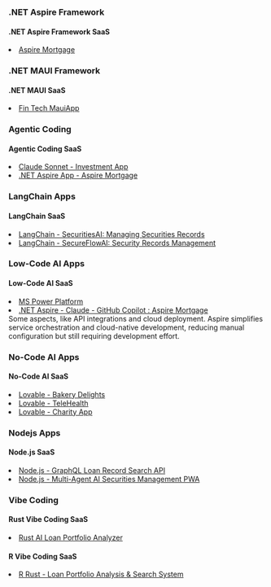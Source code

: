 
### .NET Aspire Framework
#### .NET Aspire Framework SaaS
<li><a href="https://github.com/spusgh/SaaS_Apps/tree/main/FinTech_.NETAspire">Aspire Mortgage</a></li>


### .NET MAUI Framework
#### .NET MAUI SaaS
 <li><a href="https://github.com/spusgh/SaaS_Apps/tree/main/FinTech_MauiApp">Fin Tech MauiApp</a></li>


### Agentic Coding
 #### Agentic Coding SaaS
 <li><a href="https://github.com/spusgh/SaaS_Apps/tree/main/AgenticCoding/Claude%20Sonnet">Claude Sonnet - Investment App</a></li>
 <li><a href="https://github.com/spusgh/SaaS_Apps/tree/main/FinTech_.NETAspire">.NET Aspire App - Aspire Mortgage</a></li>

### LangChain Apps
 #### LangChain SaaS
<li><a href="https://github.com/spusgh/SaaS_Apps/tree/main/LangChainApps/SecuritiesAI">LangChain - SecuritiesAI: Managing Securities Records</a></li>
<li><a href="https://github.com/spusgh/SaaS_Apps/tree/main/LangChainApps/SecureFlowAI">LangChain - SecureFlowAI: Security Records Management</a></li>


### Low-Code AI Apps
 #### Low-Code AI SaaS
<li><a href="https://github.com/spusgh/SaaS_Apps/tree/main/LowCodeAIApps/Microsoft%20Power%20Platform">MS Power Platform</a></li>
<li><a href="https://github.com/spusgh/SaaS_Apps/tree/main/FinTech_.NETAspire">.NET Aspire - Claude - GitHub Copilot : Aspire Mortgage</a></li>
	Some aspects, like API integrations and cloud deployment. Aspire simplifies service orchestration and cloud-native development, reducing manual configuration but still requiring development effort.


### No-Code AI Apps
 #### No-Code AI SaaS
 <li><a href="https://github.com/spusgh/SaaS_Apps/tree/main/NoCodeAIApps/Lovable/BakeryDelights">Lovable - Bakery Delights</a> <br/>
 <li><a href="https://github.com/spusgh/SaaS_Apps/tree/main/NoCodeAIApps/Lovable/TeleHealth">Lovable - TeleHealth</a> <br/>
 <li><a href="https://github.com/spusgh/SaaS_Apps/tree/main/NoCodeAIApps/Lovable/Charity">Lovable - Charity App</a>


### Nodejs Apps
 #### Node.js SaaS
 <li><a href="https://github.com/spusgh/SaaS_Apps/tree/main/NodejsApps/GraphQLLoanRecordSearchAPI">Node.js - GraphQL Loan Record Search API<br/>
 <li><a href="https://github.com/spusgh/SaaS_Apps/tree/main/NodejsApps/AISecuritiesManagement">Node.js - Multi-Agent AI Securities Management PWA </a> <br/>

### Vibe Coding
 #### Rust Vibe Coding SaaS
 <li><a href="https://github.com/spusgh/SaaS_Apps/tree/main/VibeCoding/MLRustLoanDataApp">Rust AI Loan Portfolio Analyzer</a></li>

 #### R Vibe Coding SaaS
 <li><a href="https://github.com/spusgh/SaaS_Apps/tree/main/VibeCoding/RRustLoanDataAnalysis"> R Rust - Loan Portfolio Analysis & Search System</a></li>



